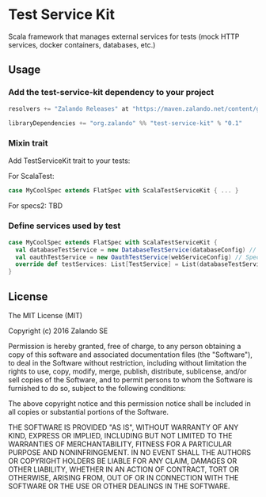 Test Service Kit
================

Scala framework that manages external services for tests (mock HTTP services, docker containers, databases, etc.)

## Usage
### Add the test-service-kit dependency to your project

```scala
resolvers += "Zalando Releases" at "https://maven.zalando.net/content/groups/public/content/repositories/releases"

libraryDependencies += "org.zalando" %% "test-service-kit" % "0.1"
```
### Mixin trait
Add TestServiceKit trait to your tests:

For ScalaTest:
```scala
case MyCoolSpec extends FlatSpec with ScalaTestServiceKit { ... }
```

For specs2: TBD

### Define services used by test
```scala
case MyCoolSpec extends FlatSpec with ScalaTestServiceKit {
  val databaseTestService = new DatabaseTestService(databaseConfig) // Generic
  val oauthTestService = new OauthTestService(webServiceConfig) // Specific to your domain
  override def testServices: List[TestService] = List(databaseTestService, oauthTestService)
}

```

## License

The MIT License (MIT)

Copyright (c) 2016 Zalando SE

Permission is hereby granted, free of charge, to any person obtaining a copy
of this software and associated documentation files (the "Software"), to deal
in the Software without restriction, including without limitation the rights
to use, copy, modify, merge, publish, distribute, sublicense, and/or sell
copies of the Software, and to permit persons to whom the Software is
furnished to do so, subject to the following conditions:

The above copyright notice and this permission notice shall be included in all
copies or substantial portions of the Software.

THE SOFTWARE IS PROVIDED "AS IS", WITHOUT WARRANTY OF ANY KIND, EXPRESS OR
IMPLIED, INCLUDING BUT NOT LIMITED TO THE WARRANTIES OF MERCHANTABILITY,
FITNESS FOR A PARTICULAR PURPOSE AND NONINFRINGEMENT. IN NO EVENT SHALL THE
AUTHORS OR COPYRIGHT HOLDERS BE LIABLE FOR ANY CLAIM, DAMAGES OR OTHER
LIABILITY, WHETHER IN AN ACTION OF CONTRACT, TORT OR OTHERWISE, ARISING FROM,
OUT OF OR IN CONNECTION WITH THE SOFTWARE OR THE USE OR OTHER DEALINGS IN THE
SOFTWARE.